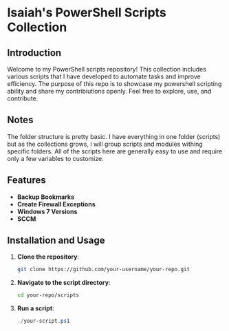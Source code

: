 # Isaiah's PowerShell Scripts Collection

## Introduction
Welcome to my PowerShell scripts repository! This collection includes various scripts that I have developed to automate tasks and improve efficiency. The purpose of this repo is to showcase my powershell scripting ability and share my contribiutions openly. Feel free to explore, use, and contribute.

## Notes
The folder structure is pretty basic. I have everything in one folder (scripts) but as the collections grows, i will group scripts and modules withing specific folders. All of the scripts here are generally easy to use and require only a few variables to customize. 

## Features
- **Backup Bookmarks**
- **Create Firewall Exceptions**
- **Windows 7 Versions**
- **SCCM**

## Installation and Usage
1. **Clone the repository**:
    ```sh
    git clone https://github.com/your-username/your-repo.git
    ```
2. **Navigate to the script directory**:
    ```sh
    cd your-repo/scripts
    ```
3. **Run a script**:
    ```powershell
    ./your-script.ps1
    ```


